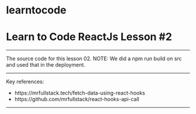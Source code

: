 # learntocode

<h1>Learn to Code ReactJs Lesson #2</h1>
<hr>
The source code for this lesson 02.  NOTE: We did a npm run build on src and used that in the deployment.
<hr>
Key references:
<UL>
<LI>https://mrfullstack.tech/fetch-data-using-react-hooks</LI>
<LI>https://github.com/mrfullstack/react-hooks-api-call</LI>
</UL>
<HR>



